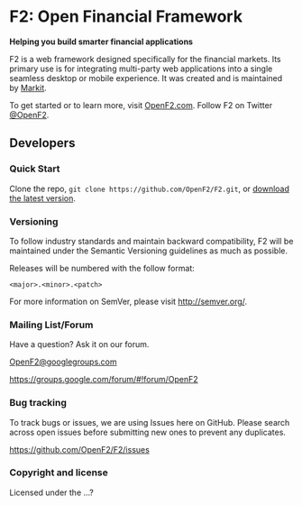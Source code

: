 F2: Open Financial Framework
=================

**Helping you build smarter financial applications**

F2 is a web framework designed specifically for the financial markets. Its primary use is for integrating multi-party web applications into a single seamless desktop or mobile experience. It was created and is maintained by [Markit](http://www.markit.com).

To get started or to learn more, visit [OpenF2.com](http://www.openF2.com). Follow F2 on Twitter [@OpenF2](http://twitter.com/OpenF2).

## Developers

### Quick Start

Clone the repo, `git clone https://github.com/OpenF2/F2.git`, or [download the latest version](https://github.com/markitgroup/f2/zipball/master).

### Versioning

To follow industry standards and maintain backward compatibility, F2 will be maintained under the Semantic Versioning guidelines as much as possible.

Releases will be numbered with the follow format:

`<major>.<minor>.<patch>`

For more information on SemVer, please visit <http://semver.org/>.

### Mailing List/Forum

Have a question? Ask it on our forum.

<OpenF2@googlegroups.com>

<https://groups.google.com/forum/#!forum/OpenF2>

### Bug tracking

To track bugs or issues, we are using Issues here on GitHub. Please search across open issues before submitting new ones to prevent any duplicates.

<https://github.com/OpenF2/F2/issues>

### Copyright and license

Licensed under the ...?